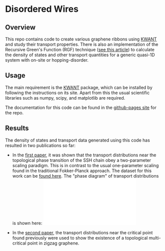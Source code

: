 # Disordered Wires

## Overview

This repo contains code to create various graphene ribbons using [KWANT](https://kwant-project.org/) and study their transport properties. 
There is also an implementation of the Recursive Green's Function (RGF) technique ([see this article](https://doi.org/10.1007/BF01328846)) to calculate the density of states and other transport quantities for a generic quasi-1D system with on-site or hopping-disorder. 


## Usage

The main requirement is the [KWANT](https://kwant-project.org/) package, which can be installed by following the instructions on its site. Apart from this the usual scientific libraries such as numpy, scipy, and matplotlib are required. 

The documentation for this code can be found in the [github-pages site](https://saumitrank.github.io/disordered-wires/) for the repo.


## Results

The density of states and transport data generated using this code has resulted in two publications so far:
* In the [first paper](https://doi.org/10.48550/arXiv.2112.09748), it was shown that the transport distributions near the topological phase transition of the SSH chain obey a two-parameter scaling paradigm. 
This is in contrast to the usual one-parameter scaling found in the traditional Fokker-Planck approach. 
The dataset for this work can be [found here](https://hdl.handle.net/11299/229873). 
The "phase diagram" of transport distributions is shown here:
![phase diagram](/images/phase-diagram.pdf)

* In the [second paper](https://doi.org/10.48550/arXiv.2208.05529), the transport distributions near the critical point found previously were used to show the existence of a topological multi-critical point in zigzag graphene. 
